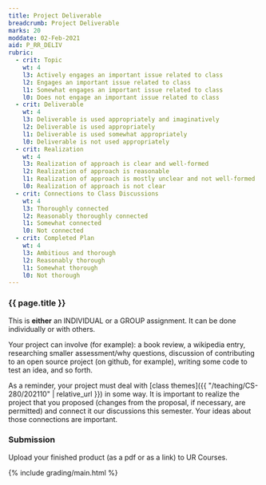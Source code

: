 ```yaml
---
title: Project Deliverable
breadcrumb: Project Deliverable
marks: 20
moddate: 02-Feb-2021
aid: P_RR_DELIV
rubric:
  - crit: Topic
    wt: 4
    l3: Actively engages an important issue related to class
    l2: Engages an important issue related to class
    l1: Somewhat engages an important issue related to class
    l0: Does not engage an important issue related to class
  - crit: Deliverable
    wt: 4
    l3: Deliverable is used appropriately and imaginatively
    l2: Deliverable is used appropriately
    l1: Deliverable is used somewhat appropriately
    l0: Deliverable is not used appropriately
  - crit: Realization
    wt: 4
    l3: Realization of approach is clear and well-formed
    l2: Realization of approach is reasonable
    l1: Realization of approach is mostly unclear and not well-formed
    l0: Realization of approach is not clear
  - crit: Connections to Class Discussions
    wt: 4
    l3: Thoroughly connected
    l2: Reasonably thoroughly connected
    l1: Somewhat connected
    l0: Not connected
  - crit: Completed Plan
    wt: 4
    l3: Ambitious and thorough
    l2: Reasonably thorough
    l1: Somewhat thorough
    l0: Not thorough
---
```

### {{ page.title }}

This is <strong>either</strong> an INDIVIDUAL or a GROUP assignment. It can be done individually or with others.

Your project can involve (for example): a book review, a wikipedia entry, researching smaller assessment/why questions, discussion of contributing to an open source project (on github, for example), writing some code to test an idea, and so forth.

As a reminder, your project must deal with [class themes]({{ "/teaching/CS-280/202110" | relative_url }}) in some way. It is important to realize the project that you proposed (changes from the proposal, if necessary, are permitted) and connect it our discussions this semester. Your ideas about those connections are important.

### Submission

Upload your finished product (as a pdf or as a link) to UR Courses.

{% include grading/main.html %}
